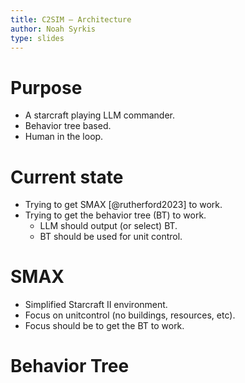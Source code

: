 ```yaml
---
title: C2SIM — Architecture
author: Noah Syrkis
type: slides
---
```


# Purpose

- A starcraft playing LLM commander.
- Behavior tree based.
- Human in the loop.

# Current state

- Trying to get SMAX [@rutherford2023] to work.
- Trying to get the behavior tree (BT) to work.
    - LLM should output (or select) BT.
    - BT should be used for unit control.

# SMAX

- Simplified Starcraft II environment.
- Focus on unitcontrol (no buildings, resources, etc).
- Focus should be to get the BT to work.

# Behavior Tree